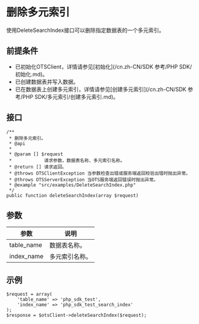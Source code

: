 # 删除多元索引

使用DeleteSearchIndex接口可以删除指定数据表的一个多元索引。

## 前提条件

-   已初始化OTSClient，详情请参见[初始化](/cn.zh-CN/SDK 参考/PHP SDK/初始化.md)。
-   已创建数据表并写入数据。
-   已在数据表上创建多元索引，详情请参见[创建多元索引](/cn.zh-CN/SDK 参考/PHP SDK/多元索引/创建多元索引.md)。

## 接口

```
/**
 * 删除多元索引。
 * @api
 *
 * @param [] $request
 *            请求参数，数据表名称、多元索引名称。
 * @return [] 请求返回。
 * @throws OTSClientException 当参数检查出错或服务端返回校验出错时抛出异常。
 * @throws OTSServerException 当OTS服务端返回错误时抛出异常。
 * @example "src/examples/DeleteSearchIndex.php"
 */
public function deleteSearchIndex(array $request)
```

## 参数

|参数|说明|
|--|--|
|table\_name|数据表名称。|
|index\_name|多元索引名称。|

## 示例

```
$request = array(
    'table_name' => 'php_sdk_test',
    'index_name' => 'php_sdk_test_search_index'
);
$response = $otsClient->deleteSearchIndex($request);
```

